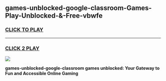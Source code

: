 
## games-unblocked-google-classroom-Games-Play-Unblocked-&-Free-vbwfe
<h3>
<a href="https://premium76.site?title=games-unblocked-google-classroom&ref=24A">CLICK TO PLAY</a></h3>
<hr>

<h3>
<a href="https://premium76.site?title=games-unblocked-google-classroom&ref=24A">CLICK 2 PLAY</a>
  
</h3>

<a href="https://premium76.site?title=games-unblocked-google-classroom&ref=24A"><img src="https://clearcache.store/games.png"></a>


**games-unblocked-google-classroom games unblocked: Your Gateway to Fun and Accessible Online Gaming**
